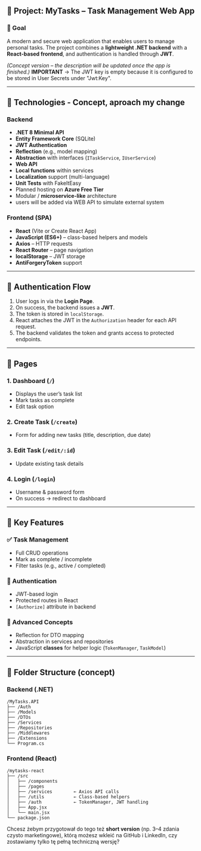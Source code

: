 ## 📄 Project: **MyTasks – Task Management Web App**

### 🎯 Goal

A modern and secure web application that enables users to manage personal tasks.
The project combines a **lightweight .NET backend** with a **React-based frontend**, and authentication is handled through **JWT**.

*(Concept version – the description will be updated once the app is finished.)*
**IMPORTANT** → The JWT key is empty because it is configured to be stored in User Secrets under "Jwt:Key".

---

## 🧱 Technologies - Concept, aproach my change

### Backend

* **.NET 8 Minimal API**
* **Entity Framework Core** (SQLite)
* **JWT Authentication**
* **Reflection** (e.g., model mapping)
* **Abstraction** with interfaces (`ITaskService`, `IUserService`)
* **Web API**
* **Local functions** within services
* **Localization** support (multi-language)
* **Unit Tests** with FakeItEasy
* Planned hosting on **Azure Free Tier**
* Modular / **microservice-like** architecture
* users will be added via WEB API to simulate external system

### Frontend (SPA)

* **React** (Vite or Create React App)
* **JavaScript (ES6+)** – class-based helpers and models
* **Axios** – HTTP requests
* **React Router** – page navigation
* **localStorage** – JWT storage
* **AntiForgeryToken** support

---

## 🔐 Authentication Flow

1. User logs in via the **Login Page**.
2. On success, the backend issues a **JWT**.
3. The token is stored in `localStorage`.
4. React attaches the JWT in the `Authorization` header for each API request.
5. The backend validates the token and grants access to protected endpoints.

---

## 📄 Pages

### 1. **Dashboard** (`/`)

* Displays the user’s task list
* Mark tasks as complete
* Edit task option

### 2. **Create Task** (`/create`)

* Form for adding new tasks (title, description, due date)

### 3. **Edit Task** (`/edit/:id`)

* Update existing task details

### 4. **Login** (`/login`)

* Username & password form
* On success → redirect to dashboard

---

## 🧩 Key Features

### ✅ Task Management

* Full CRUD operations
* Mark as complete / incomplete
* Filter tasks (e.g., active / completed)

### 🔐 Authentication

* JWT-based login
* Protected routes in React
* `[Authorize]` attribute in backend

### 🧠 Advanced Concepts

* Reflection for DTO mapping
* Abstraction in services and repositories
* JavaScript **classes** for helper logic (`TokenManager`, `TaskModel`)

---

## 📁 Folder Structure (concept)

### Backend (.NET)

```
/MyTasks.API
├── /Auth
├── /Models
├── /DTOs
├── /Services
├── /Repositories
├── /Middlewares
├── /Extensions
└── Program.cs
```

### Frontend (React)

```
/mytasks-react
├── /src
│   ├── /components
│   ├── /pages
│   ├── /services        ← Axios API calls
│   ├── /utils           ← Class-based helpers
│   ├── /auth            ← TokenManager, JWT handling
│   ├── App.jsx
│   └── main.jsx
└── package.json
```

Chcesz żebym przygotował do tego też **short version** (np. 3–4 zdania czysto marketingowe), którą możesz wkleić na GitHub i LinkedIn, czy zostawiamy tylko tę pełną techniczną wersję?
